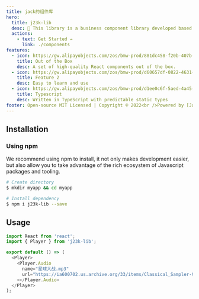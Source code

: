 ```yaml
---
title: jack的组件库
hero:
  title: j23k-lib
  desc: 🐏 This library is a business component library developed based on react + antd.
  actions:
    - text: Get Started →
      link: ./components
features:
  - icon: https://gw.alipayobjects.com/zos/bmw-prod/881dc458-f20b-407b-947a-95104b5ec82b/k79dm8ih_w144_h144.png
    title: Out of the Box
    desc: A set of high-quality React components out of the box.
  - icon: https://gw.alipayobjects.com/zos/bmw-prod/d60657df-0822-4631-9d7c-e7a869c2f21c/k79dmz3q_w126_h126.png
    title: Feature 2
    desc: Easy to learn and use
  - icon: https://gw.alipayobjects.com/zos/bmw-prod/d1ee0c6f-5aed-4a45-a507-339a4bfe076c/k7bjsocq_w144_h144.png
    title: Typescript
    desc: Written in TypeScript with predictable static types
footer: Open-source MIT Licensed | Copyright © 2022<br />Powered by [Jack](https://d.umijs.org)
---
```


## Installation

### Using npm

We recommend using npm to install, it not only makes development easier, but also allow you to take advantage of the rich ecosystem of Javascript packages and tooling.

```bash
# Create directory
$ mkdir myapp && cd myapp

# Install dependency
$ npm i j23k-lib --save
```

## Usage

```ts
import React from 'react';
import { Player } from 'j23k-lib';

export default () => (
  <Player>
    <Player.Audio
      name="星球大战.mp3"
      url="https://ia600702.us.archive.org/33/items/Classical_Sampler-9615/Kevin_MacLeod_-_Also_Sprach_Zarathustra.mp3"
    ></Player.Audio>
  </Player>
);
```
